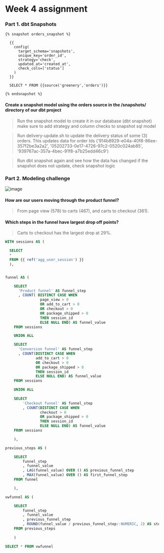 # Week 4 assignment

### Part 1. dbt Snapshots
```
{% snapshot orders_snapshot %}

  {{
    config(
      target_schema='snapshots',
      unique_key='order_id',
      strategy='check',
      updated_at='created_at',
      check_cols=['status']
    )
  }}

  SELECT * FROM {{source('greenery','orders')}}

{% endsnapshot %}
```

#### Create a snapshot model using the orders source in the /snapshots/ directory of our dbt project

> Run the snapshot model to create it in our database (dbt snapshot)
   make sure to add strategy and column checks to snapshot sql model

> Run delivery-update.sh to update the delivery status of some (3) orders. 
   This updates data for order Ids ('914b8929-e04a-40f8-86ee-357f2be3a2a2', '05202733-0e17-4726-97c2-0520c024ab85', '939767ac-357a-4bec-91f8-a7b25edd46c9')

> Run dbt snapshot again and see how the data has changed
  > if the snapshot does not update, check snapshot logic


  
### Part 2. Modeling challenge
![image](https://user-images.githubusercontent.com/20348624/161450807-52f74ce0-1c18-49e8-b298-ebb635e08c43.png)

#### How are our users moving through the product funnel?
> From page view (578) to carts (467), and carts to checkout (361).  

#### Which steps in the funnel have largest drop off points? 
> Carts to checkout has the largest drop at 29%. 

~~~sql
WITH sessions AS (

  SELECT 
  * 
  FROM {{ ref('agg_user_session') }}
  ), 


funnel AS (

    SELECT 
      'Product funnel' AS funnel_step
      , COUNT( DISTINCT CASE WHEN 
                page_view > 0
                OR add_to_cart > 0
                OR checkout > 0 
                OR package_shipped > 0
                THEN session_id 
                ELSE NULL END) AS funnel_value
    FROM sessions

    UNION ALL

    SELECT
      'Conversion funnel' AS funnel_step
      , COUNT(DISTINCT CASE WHEN 
              add_to_cart > 0
              OR checkout > 0 
              OR package_shipped > 0
              THEN session_id
              ELSE NULL END) AS funnel_value
    FROM sessions

    UNION ALL
    
    SELECT
        'Checkout funnel' AS funnel_step
        , COUNT(DISTINCT CASE WHEN 
                checkout > 0 
                OR package_shipped > 0
                THEN session_id 
                ELSE NULL END) AS funnel_value
    FROM sessions

    ), 

previous_steps AS (

    SELECT 
        funnel_step
        , funnel_value
        , LAG(funnel_value) OVER () AS previous_funnel_step
        , MAX(funnel_value) OVER () AS first_funnel_step
    FROM funnel 

    ),

vwfunnel AS (

    SELECT 
        funnel_step
        , funnel_value
        , previous_funnel_step
        , ROUND(funnel_value / previous_funnel_step::NUMERIC, 2) AS step_conversion
    FROM previous_steps
    
    )

SELECT * FROM vwfunnel
~~~
